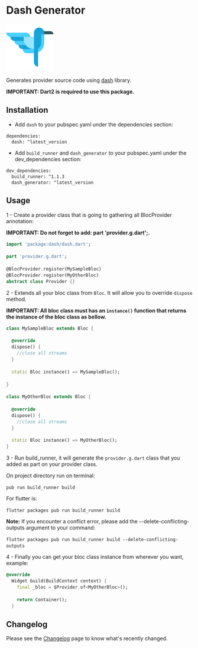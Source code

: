 # Dash Generator

![Logo](https://raw.githubusercontent.com/ViniciusSossela/dash/master/dash/img/logo_dash.png)

Generates provider source code using [dash](https://github.com/viniciussossela/dash) library.

**IMPORTANT: Dart2 is required to use this package.**


## Installation

- Add `dash` to your pubspec.yaml under the dependencies section:

```
dependencies:
  dash: ^latest_version
```

- Add `build_runner` and `dash_generator` to your pubspec.yaml under the dev_dependencies section:

```
dev_dependencies:
  build_runner: ^1.1.3
  dash_generator: ^latest_version
```


## Usage

1 - Create a provider class that is going to gathering all BlocProvider annotation:

**IMPORTANT: Do not forget to add: part 'provider.g.dart';.**

```dart
import 'package:dash/dash.dart';

part 'provider.g.dart';

@BlocProvider.register(MySampleBloc)
@BlocProvider.register(MyOtherBloc)
abstract class Provider {}

```


2 - Extends all your bloc class from `Bloc`. It will allow you to override `dispose` method.

**IMPORTANT: All bloc class must has an `instance()` function that returns the instance of the bloc class as bellow.**


```dart
class MySampleBloc extends Bloc {

  @override
  dispose() {
    //close all streams
  }

  static Bloc instance() => MySampleBloc();
  
}

class MyOtherBloc extends Bloc {

  @override
  dispose() {
    //close all streams
  }

  static Bloc instance() => MyOtherBloc();
}
```


3 - Run build_runner, it will generate the `provider.g.dart` class that you added as part on your provider class.

On project directory run on terminal: 

`pub run build_runner build`

For flutter is:

`flutter packages pub run build_runner build`


**Note:** If you encounter a conflict error, please add the --delete-conflicting-outputs argument to your command:

`flutter packages pub run build_runner build --delete-conflicting-outputs`


4 - Finally you can get your bloc class instance from wherever you want, example:

```dart
@override
  Widget build(BuildContext context) {
    final _bloc = $Provider.of<MyOtherBloc>();

    return Container();
  }
```

## Changelog

Please see the [Changelog](https://github.com/ViniciusSossela/dash/blob/master/dash_generator/CHANGELOG.md) page to know what's recently changed.